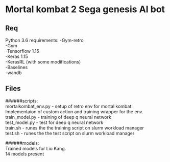 # Mortal kombat 2 Sega genesis AI bot

## Req
Python 3.6 requirements:
-Gym-retro  
-Gym  
-Tensorflow 1.15  
-Keras 1.15  
-KerasRL (with some modifications)  
-Baselines  
-wandb  

## Files  

######scripts:   
	mortalkombat_env.py - setup of retro env for mortal kombat.   
	Implementaion of custom action and training wrapper for the env.
	train_model.py - training of deep q neural network  
	test_model.py - test for deep q neural network   
	train.sh - runes the the training script on slurm workload manager  
	test.sh - runes the the test script on slurm workload manager  
  
######models:  
	Trained models for Liu Kang.   
	14 models present  
